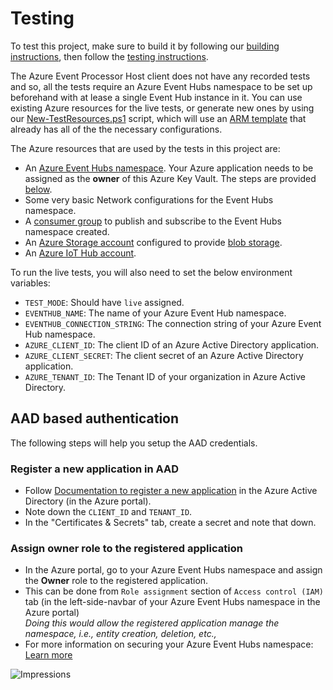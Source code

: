 # Testing

To test this project, make sure to build it by following our [building instructions](https://github.com/Azure/azure-sdk-for-js/blob/master/CONTRIBUTING.md#building), then follow the [testing instructions](https://github.com/Azure/azure-sdk-for-js/blob/master/CONTRIBUTING.md#testing).

The Azure Event Processor Host client does not have any recorded tests and so, all the tests require an Azure Event Hubs namespace to be set up beforehand with at lease a single Event Hub instance in it. You can use existing Azure resources for the live tests, or generate new ones by using our [New-TestResources.ps1](https://github.com/Azure/azure-sdk-for-js/blob/master/eng/common/TestResources/New-TestResources.ps1) script, which will use an [ARM template](https://github.com/Azure/azure-sdk-for-js/blob/master/sdk/eventhub/test-resources.json) that already has all of the the necessary configurations.

The Azure resources that are used by the tests in this project are:

- An [Azure Event Hubs namespace](https://docs.microsoft.com/azure/event-hubs/event-hubs-features#namespace). Your Azure application needs to be assigned as the **owner** of this Azure Key Vault. The steps are provided [below](#AAD-based-authentication).
- Some very basic Network configurations for the Event Hubs namespace.
- A [consumer group](https://docs.microsoft.com/azure/event-hubs/event-hubs-features#consumer-groups) to publish and subscribe to the Event Hubs namespace created.
- An [Azure Storage account](https://docs.microsoft.com/azure/storage/common/storage-account-overview) configured to provide [blob storage](https://docs.microsoft.com/azure/storage/blobs/storage-blobs-introduction#blob-storage-resources).
- An [Azure IoT Hub account](https://docs.microsoft.com/azure/iot-hub/about-iot-hub).

To run the live tests, you will also need to set the below environment variables:

- `TEST_MODE`: Should have `live` assigned.
- `EVENTHUB_NAME`: The name of your Azure Event Hub namespace.
- `EVENTHUB_CONNECTION_STRING`: The connection string of your Azure Event Hub namespace.
- `AZURE_CLIENT_ID`: The client ID of an Azure Active Directory application.
- `AZURE_CLIENT_SECRET`: The client secret of an Azure Active Directory application.
- `AZURE_TENANT_ID`: The Tenant ID of your organization in Azure Active Directory.

## AAD based authentication

The following steps will help you setup the AAD credentials.

### Register a new application in AAD

- Follow [Documentation to register a new application](https://docs.microsoft.com/azure/active-directory/develop/quickstart-register-app) in the Azure Active Directory (in the Azure portal).
- Note down the `CLIENT_ID` and `TENANT_ID`.
- In the "Certificates & Secrets" tab, create a secret and note that down.

### Assign owner role to the registered application

- In the Azure portal, go to your Azure Event Hubs namespace and assign the **Owner** role to the registered application.
- This can be done from `Role assignment` section of `Access control (IAM)` tab (in the left-side-navbar of your Azure Event Hubs namespace in the Azure portal)<br>
  _Doing this would allow the registered application manage the namespace, i.e., entity creation, deletion, etc.,_<br>
- For more information on securing your Azure Event Hubs namespace: [Learn more](https://docs.microsoft.com/azure/event-hubs/authorize-access-event-hubs)

![Impressions](https://azure-sdk-impressions.azurewebsites.net/api/impressions/azure-sdk-for-js%2Fsdk%2Feventhub%2Fevent-processor-host%2Ftest%2FREADME.png)
